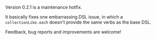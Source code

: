 Version 0.2.1 is a maintenance hotfix.

It basically fixes one embarrassing DSL issue, in which a `collectionLike.each` doesn't provide the same verbs as the base DSL.

Feedback, bug reports and improvements are welcome!
